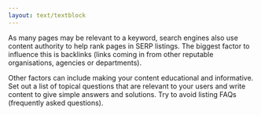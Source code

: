 ```yaml
---
layout: text/textblock
---
```

As many pages may be relevant to a keyword, search engines also use content authority to help rank pages in SERP listings. The biggest factor to influence this is backlinks (links coming in from other reputable organisations, agencies or departments).

Other factors can include making your content educational and informative. Set out a list of topical questions that are relevant to your users and write content to give simple answers and solutions. Try to avoid listing FAQs (frequently asked questions).
